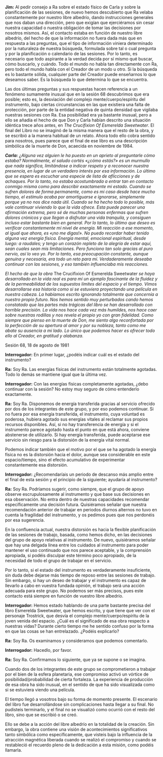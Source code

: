 <p><strong>Jim:</strong> Al pedir consejo a Ra sobre el estado físico de Carla y sobre la planificación de las sesiones, de nuevo hemos descubierto que Ra velaba constantemente por nuestro libre albedrío, dando instrucciones generales que nos daban una dirección, pero que exigían que ejerciéramos sin cesar nuestra capacidad o nuestra obligación de tomar las decisiones por nosotros mismos. Así, el contacto estaba en función de nuestro libre albedrío, del hecho de que la información no fuera dada más que en respuesta a las preguntas, que el tipo de información viniera determinado por la naturaleza de nuestra búsqueda, formulada sobre tal o cual pregunta y por la planificación o calendario de las sesiones. Por lo tanto, es necesario que todo aspirante a la verdad decida por sí mismo qué buscar, cómo buscarlo, y cuándo. Todo el mundo no habla tan directamente con Ra, pero todo el mundo habla con el Creador de un modo u otro. Si la búsqueda es lo bastante sólida, cualquier parte del Creador puede enseñarnos lo que deseamos saber. Es la búsqueda lo que determina lo que se encuentra.</p>
<p>Las dos últimas preguntas y sus respuestas hacen referencia a un fenómeno sumamente inusual que en la sesión 68 descubrimos que era posible; esto es, la desviación del complejo mente/cuerpo/espíritu del instrumento, bajo ciertas circunstancias en las que existiera una falta de protección, por parte de la entidad negativa de quinta densidad que vigilaba nuestras sesiones con Ra. Esa posibilidad era ya bastante inusual, pero a ello se añadía el hecho de que Don y Carla habían descrito una situación idéntica trece años antes, en <em>The Crucifixion Of Esmerelda Sweetwater</em>. El final del Libro no se imaginó de la misma manera que el resto de la obra, y se escribió a la manera habitual de un relato. Ahora todo ello cobra sentido para nosotros, pues parece que el final de ese libro es una descripción simbólica de la muerte de Don, acaecida en noviembre de 1984.</p>
<p><em><strong>Carla:</strong> ¿Alguna vez alguien le ha puesto en un aprieto al preguntarle cómo estaba? Normalmente, el saludo cortés «¿cómo estás?» es un murmullo que nada significa, limitándose a indicar respeto y a reconocer nuestra presencia, en lugar de un verdadero interés por esa información. Lo último que se espera es escuchar una especie de lista de aflicciones y de achaques. Por lo tanto, no estaba acostumbrada a entrar tan en contacto conmigo misma como para describir exactamente mi estado. Cuando se sufren dolores de forma permanente, como es mi caso desde hace mucho tiempo, el estímulo acaba por amortiguarse e ignorarse, simplemente porque ya no nos dice nada útil. Cuando se ha hecho todo lo posible, más vale continuar viviendo lo que la vida ofrece. Esta puede parecer una afirmación extrema, pero sé de muchas personas enfermas que sufren dolores crónicos y que llegan a disfrutar una vida tranquila, y consiguen incluso estar bastante bien en general. Por lo tanto, lo último que deseo es verificar constantemente mi nivel de energía. Mi reacción a ese momento, al igual que ahora, es «¡no me digas!». No puedo recordar haber tenido alguna vez energía física. Energía mental, emocional espiritual, desde luego: a raudales; y tengo un corazón repleto de la alegría de estar aquí, sean cuales sean mis limitaciones. Pero funciono tan solo gracias al puro nervio, así lo veo yo. Por lo tanto, esa preocupación constante, aunque genuina y necesaria, era todo un reto para mí. Verdaderamente deseaba continuar con las sesiones, y eso también influenciaba mis reacciones.</em></p>
<p><em>El hecho de que la obra </em>The Crucifixion Of Esmerelda Sweetwater<em> se haya desarrollado en la vida real es para mí un ejemplo fascinante de la fluidez y de la permeabilidad de los supuestos límites del espacio y el tiempo. Vimos desarrollarse esa historia como si se estuviera proyectando una película en nuestra cabeza. La habíamos escrito ignorando totalmente que concernía a nuestro propio futuro. Nos hemos sentido muy perturbados cando hemos constatado que las partes más trágicas del libro se han desarrollado con horrible precisión. La vida nos hace cada vez más humildes, nos hace caer sobre nuestras rodillas y nos revela el propio yo con gran fidelidad. Como siempre que pienso en la muerte de Don, me siento algo reconfortada por la perfección de su apertura al amor y por su nobleza, tanto como me abate su ausencia a mi lado. Lo único que podemos hacer es ofrecer todo ello al Creador, en gratitud y alabanza.</em></p>
<p class="transcript-sub-title">Sesión 68, 18 de agosto de 1981</p>
<p><strong>Interrogador:</strong> En primer lugar, ¿podéis indicar cuál es el estado del instrumento?</p>
<p><strong>Ra:</strong> Soy Ra. Las energías físicas del instrumento están totalmente agotadas. Todo lo demás se mantiene igual que la última vez.</p>
<p><strong>Interrogador:</strong> Con las energías físicas completamente agotadas, ¿debo continuar con la sesión? No estoy muy seguro de cómo entenderlo exactamente.</p>
<p><strong>Ra:</strong> Soy Ra. Disponemos de energía transferida gracias al servicio ofrecido por dos de los integrantes de este grupo, y por eso podemos continuar. Si no fuera por esa energía transferida, el instrumento, cuya voluntad es poderosa, hubiera agotado sus energías vitales al reclamar sus propios recursos disponibles. Así, si no hay transferencia de energía y si el instrumento parece agotado hasta el punto en que está ahora, conviene abstenerse de utilizarlo. Si hay energía transferida, puede aceptarse ese servicio sin riesgo para la distorsión de la energía vital normal.</p>
<p>Podemos indicar también que el motivo por el que se ha agotado la energía física no es la distorsión hacia el dolor, aunque sea considerable en este espacio/tiempo, sino el efecto acumulativo de experimentar constantemente esa distorsión.</p>
<p><strong>Interrogador:</strong> ¿Recomendaríais un periodo de descanso más amplio entre el final de esta sesión y el principio de la siguiente; ayudaría al instrumento?</p>
<p><strong>Ra:</strong> Soy Ra. Podríamos sugerir, como siempre, que el grupo de apoyo observe escrupulosamente al instrumento y que base sus decisiones en esa observación. No entra dentro de nuestras capacidades recomendar específicamente una decisión futura. Quisiéramos señalar que nuestra recomendación anterior de trabajar en periodos diurnos alternos no tuvo en cuenta la fragilidad del instrumento, y os pedimos pues que nos perdonéis por esa sugerencia.</p>
<p>En la confluencia actual, nuestra distorsión es hacia la flexible planificación de las sesiones de trabajo, basada, como hemos dicho, en las decisiones del grupo de apoyo relativas al instrumento. De nuevo, quisiéramos señalar que hay una delgada línea entre los cuidados al instrumento para poder mantener el uso continuado que nos parece aceptable, y la comprensión apropiada, si podéis disculpar este término poco apropiado, de la necesidad de todo el grupo de trabajar en el servicio.</p>
<p>Por lo tanto, si el estado del instrumento es verdaderamente insuficiente, sin duda debe dejarse más tiempo de reposo entre las sesiones de trabajo. Sin embargo, si hay un deseo de trabajar y el instrumento es capaz de llevarlo a cabo en vuestra fundada opinión, el trabajo será una acción adecuada para este grupo. No podemos ser más precisos, pues este contacto está siempre en función de vuestro libre albedrío.</p>
<p><strong>Interrogador:</strong> Hemos estado hablando de una parte bastante precisa del libro Esmerelda Sweetwater, que hemos escrito, y que tiene que ver con el personaje Trostrick, que desvía el complejo mente/cuerpo/espíritu de la joven venida del espacio. ¿Cuál es el significado de esa obra respecto a nuestras vidas? Durante cierto tiempo me he sentido confuso por la forma en que las cosas se han entrelazado. ¿Podéis explicarlo?</p>
<p><strong>Ra:</strong> Soy Ra. Os examinamos y consideramos que podemos comentarlo.</p>
<p><strong>Interrogador:</strong> Hacedlo, por favor.</p>
<p><strong>Ra:</strong> Soy Ra. Confirmamos lo siguiente, que ya se supone o se imagina.</p>
<p>Cuando dos de los integrantes de este grupo se comprometieron a trabajar por el bien de la esfera planetaria, ese compromiso activó un vórtice de posibilidad/probabilidad de cierta fortaleza. La experiencia de producción de esa obra ha sido inusual, en el sentido de que ha sido visualizada como si se estuviera viendo una película.</p>
<p>El tiempo llegó a vosotros bajo su forma de momento presente. El escenario del libro fue desarrollándose sin complicaciones hasta llegar a su final. No pudisteis terminarlo, y el final no se visualizó como ocurrió con el resto del libro, sino que se escribió o se creó.</p>
<p>Ello se debe a la acción del libre albedrío en la totalidad de la creación. Sin embargo, la obra contiene una visión de acontecimientos significativos tanto simbólica como específicamente, que visteis bajo la influencia de la atracción magnética liberada cuando se realizó el compromiso y cuando se restableció el recuerdo pleno de la dedicación a esta misión, como podéis llamarla.</p>